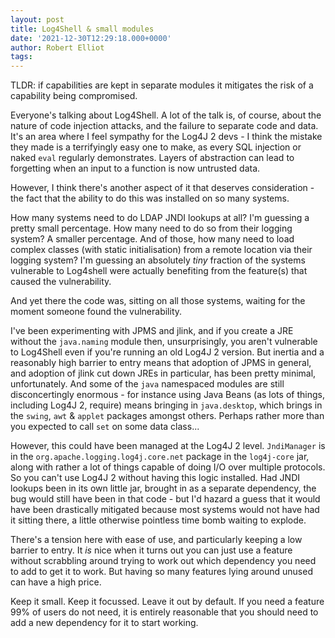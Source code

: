 ```yaml
---
layout: post
title: Log4Shell & small modules
date: '2021-12-30T12:29:18.000+0000'
author: Robert Elliot
tags:
---
```


TLDR: if capabilities are kept in separate modules it mitigates the risk of a
capability being compromised.

Everyone's talking about Log4Shell. A lot of the talk is, of course, about the
nature of code injection attacks, and the failure to separate code and data.
It's an area where I feel sympathy for the Log4J 2 devs - I think the mistake
they made is a terrifyingly easy one to make, as every SQL injection or naked
`eval` regularly demonstrates. Layers of abstraction can lead to forgetting when
an input to a function is now untrusted data.

However, I think there's another aspect of it that deserves consideration - the
fact that the ability to do this was installed on so many systems.

How many systems need to do LDAP JNDI lookups at all? I'm guessing a pretty
small percentage. How many need to do so from their logging system? A smaller
percentage. And of those, how many need to load complex classes (with static
initialisation) from a remote location via their logging system? I'm guessing an
absolutely _tiny_ fraction of the systems vulnerable to Log4shell were actually
benefiting from the feature(s) that caused the vulnerability.

And yet there the code was, sitting on all those systems, waiting for the moment
someone found the vulnerability.

I've been experimenting with JPMS and jlink, and if you create a JRE without the
`java.naming` module then, unsurprisingly, you aren't vulnerable to Log4Shell
even if you're running an old Log4J 2 version. But inertia and a reasonably high
barrier to entry means that adoption of JPMS in general, and adoption of jlink
cut down JREs in particular, has been pretty minimal, unfortunately. And some of
the `java` namespaced modules are still disconcertingly enormous - for instance
using Java Beans (as lots of things, including Log4J 2, require) means bringing
in `java.desktop`, which brings in the `swing`, `awt` & `applet` packages
amongst others. Perhaps rather more than you expected to call `set` on some data
class...

However, this could have been managed at the Log4J 2 level. `JndiManager` is in
the `org.apache.logging.log4j.core.net` package in the `log4j-core` jar, along
with rather a lot of things capable of doing I/O over multiple protocols. So you
can't use Log4J 2 without having this logic installed. Had JNDI lookups been in
its own little jar, brought in as a separate dependency, the bug would still
have been in that code - but I'd hazard a guess that it would have been
drastically mitigated because most systems would not have had it sitting there,
a little otherwise pointless time bomb waiting to explode.

There's a tension here with ease of use, and particularly keeping a low
barrier to entry. It _is_ nice when it turns out you can just use a feature
without scrabbling around trying to work out which dependency you need to add to
get it to work. But having so many features lying around unused can have a high
price.

Keep it small. Keep it focussed. Leave it out by default. If you need a feature
99% of users do not need, it is entirely reasonable that you should need to add
a new dependency for it to start working.
